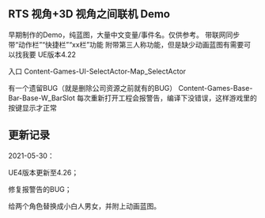 ## RTS 视角+3D 视角之间联机 Demo

早期制作的Demo，纯蓝图，大量中文变量/事件名。仅供参考。
带联网同步
带“动作栏”“快捷栏”“xx栏”功能
附带第三人称功能，但是缺少动画蓝图有需要可以找我要
UE版本4.22

入口 Content-Games-UI-SelectActor-Map_SelectActor

有一个遗留BUG（就是删除公司资源之前就有的BUG）
Content-Games-Base-Bar-Base-W_BarSlot
每次重新打开工程会报警告，编译下没错误，这样游戏里的按键显示才正常

## 更新记录

2021-05-30：

UE4版本更新至4.26；

修复报警告的BUG；

给两个角色替换成小白人男女，并附上动画蓝图。
